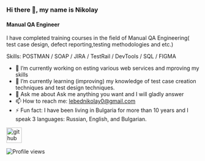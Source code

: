 ### Hi there 👋, my name is Nikolay
#### Manual QA Engineer
I have completed training courses in the field of Manual QA Engineering( test case design, defect reporting,testing methodologies and etc.) 

Skills: POSTMAN / SOAP / JIRA / TestRail / DevTools / SQL / FIGMA

- 🔭 I’m currently working on esting various web services and mproving my skills 
- 🌱 I’m currently learning (improving) my knowledge of test case creation techniques and test design techniques. 
- 💬 Ask me about Ask me anything you want and I will gladly answer 
- 📫 How to reach me: lebednikolay0@gmail.com 
- ⚡ Fun fact: I have been living in Bulgaria for more than 10 years and I speak 3 languages: Russian, English, and Bulgarian. 


[<img src='https://cdn.jsdelivr.net/npm/simple-icons@3.0.1/icons/github.svg' alt='github' height='40'>](https://github.com/NikolayLebed)  

![Profile views](https://gpvc.arturio.dev/NikolayLebed)  
